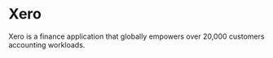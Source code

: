 # Xero

Xero is a finance application that globally empowers over 20,000 customers accounting workloads.
